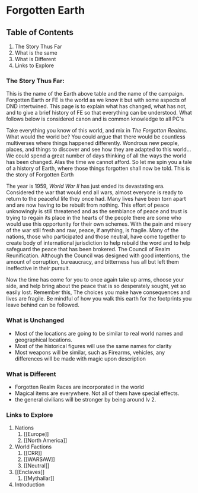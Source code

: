 # Forgotten Earth
## Table of Contents
1. The Story Thus Far
2. What is the same
3. What is Different
4. Links to Explore

### The Story Thus Far:
This is the name of the Earth above table and the name of the campaign. Forgotten Earth or FE is the world as we know it but with some aspects of DND intertwined. This page is to explain what has changed, what has not, and to give a brief history of FE so that everything can be understood. What follows below is considered canon and is common knowledge to all PC's

Take everything you know of this world, and mix in *The Forgotton Realms*. What would the world be? You could argue that there would be countless multiverses where things happened differently. Wondrous new people, places, and things to discover and see how they are adapted to this world... We could spend a great number of days thinking of all the ways the world has been changed. Alas the time we cannot afford. 
So let me spin you a tale of a history of Earth, where those things forgotten shall now be told. This is the story of Forgotten Earth

The year is 1959, *World War II* has just ended its devastating era. Considered the war that would end all wars, almost everyone is ready to return to the peaceful life they once had. Many lives have been torn apart and are now having to be rebuilt from nothing. This effort of peace unknowingly is still threatened and as the semblance of peace and trust is trying to regain its place in the hearts of the people there are some who would use this opportunity for their own schemes. With the pain and misery of the war still fresh and raw, peace, if anything, is fragile. Many of the nations, those who participated and those neutral, have come together to create body of international jurisdiction to help rebuild the word and to help safeguard the peace that has been brokered. The  Council of Realm Reunification. Although the Council was designed with good intentions, the amount of corruption, bureaucracy, and bitterness has all but left them ineffective in their pursuit. 

Now the time has come for you to once again take up arms, choose your side, and help bring about the peace that is so desperately sought, yet so easily lost. Remember this, The choices you make have consequences and lives are fragile. Be mindful of how you walk this earth for the footprints you leave behind can be followed. 

### What is Unchanged
* Most of the locations are going to be similar to real world names and geographical locations. 
* Most of the historical figures will use the same names for clarity
* Most weapons will be similar, such as Firearms, vehicles, any differences will be made with magic upon description

### What is Different
* Forgotten Realm Races are incorporated in the world
* Magical items are everywhere. Not all of them have special effects.
* the general civilians will be stronger by being around lv 2. 

### Links to Explore
1. Nations
	1. [[Europe]]
	2. [[North America]]
2. World Factions
	1. [[CRR]]
	2. [[WARSAW]]
	3. [[Neutral]]
3. [[Enclaves]]
	1. [[Mythallar]]
4. Introduction